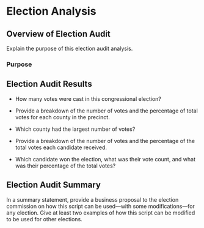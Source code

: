 # Election Analysis

## Overview of Election Audit
Explain the purpose of this election audit analysis.

### Purpose


## Election Audit Results

- How many votes were cast in this congressional election?

- Provide a breakdown of the number of votes and the percentage of total votes for each county in the precinct.

- Which county had the largest number of votes?

- Provide a breakdown of the number of votes and the percentage of the total votes each candidate received.

- Which candidate won the election, what was their vote count, and what was their percentage of the total votes?

## Election Audit Summary
In a summary statement, provide a business proposal to the election commission on how this script can be used—with some modifications—for any election. Give at least two examples of how this script can be modified to be used for other elections.
